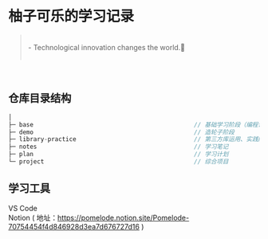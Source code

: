 # 柚子可乐的学习记录
> <br>
> - Technological innovation changes the world.🥰<br>
> <br>

<br>

## 仓库目录结构
``` js
│
├─ base                                             // 基础学习阶段（编程语言、理论知识）
├─ demo                                             // 造轮子阶段
├─ library-practice                                 // 第三方库运用、实践阶段
├─ notes                                            // 学习笔记
├─ plan                                             // 学习计划
└─ project                                          // 综合项目
```

## 学习工具
VS Code<br>
Notion ( 地址：https://pomelode.notion.site/Pomelode-70754454f4d846928d3ea7d676727d16 )
